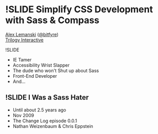 !SLIDE 
Simplify CSS Development <br/> with Sass & Compass
==================================================

[Alex Lemanski](http://www.bitfyre.net) ([@bitfyre](http://twitter.com/bitfyre.))  
[Trilogy Interactive](http://www.trilogyinteractive.com/ "Trilogy Interactive")

!SLIDE

* IE Tamer
* Accessibility Wrist Slapper
* The dude who won't Shut up about Sass
* Front-End Developer
* And…

!SLIDE 
I Was a Sass Hater
------------------

* Until about 2.5 years ago
* Nov 2009
* The Change Log episode 0.0.1
* Nathan Weizenbaum & Chris Eppstein


